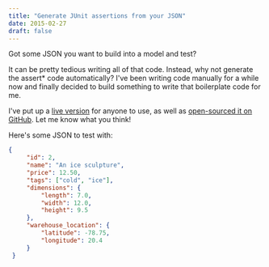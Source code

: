 ```yaml
---
title: "Generate JUnit assertions from your JSON"
date: 2015-02-27
draft: false
---
```


Got some JSON you want to build into a model and test?

It can be pretty tedious writing all of that code. Instead, why not generate the assert* code automatically? I've been writing code manually for a while now and finally decided to build something to write that boilerplate code for me.

I've put up a [live version](http://json-java-test-writer.herokuapp.com) for anyone to use, as well as [open-sourced it on GitHub](http://github.com/dallasgutauckis/java-json-test-writer). Let me know what you think!

Here's some JSON to test with:

```json
{
     "id": 2,
     "name": "An ice sculpture",
     "price": 12.50,
     "tags": ["cold", "ice"],
     "dimensions": {
         "length": 7.0,
         "width": 12.0,
         "height": 9.5
     },
     "warehouse_location": {
         "latitude": -78.75,
         "longitude": 20.4
     }
 }
 ```
